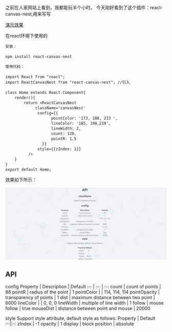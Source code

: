 
之前在人家网站上看到，我都能玩半个小时。
今天刚好看到了这个插件：react-canvas-nest,用来写写

[演示效果](https://lifuzhen.github.io/create-react-app-antd-less/build/#/nest)

在react环境下使用的
```
安装：

npm install react-canvas-nest
```

```
使用代码：

import React from "react";
import ReactCanvasNest from "react-canvas-nest"; //引入

class Home extends React.Component{
    render(){
        return <ReactCanvasNest
             className='canvasNest'
              config={{
                    pointColor: '173, 188, 213 ',
                    lineColor: '185, 198,219',
                    lineWidth: 2,
                    count: 120,
                    pointR: 1.5
                }}
              style={{zIndex: 1}}
          />
    }
}
export default Home;
```

效果如下所示：

![](../assets/超级酷炫的粒子围绕鼠标的效果(react-canvas-nest)/Animation.gif)


## API

config
 Property | Description | Default 
 :-: | :-: | :-: 
 count | count of points | 88 
 pointR	| radius of the point |	1 
 pointColor |  | 114, 114, 114
 pointOpacity |	transparency of points | 1 
 dist | maximum distance between two point | 6000 
 lineColor	|	| 0, 0, 0
 lineWidth | multiple of line width | 1 
 follow |	mouse follow |	true
 mouseDist |	distance between point and mouse |	20000

style 
Support style attribute, default style as follows:
 Property  |  Default 
 :-:|:-:
 zIndex | -1 
 opacity | 1 
 display | block 
 position | absolute 
